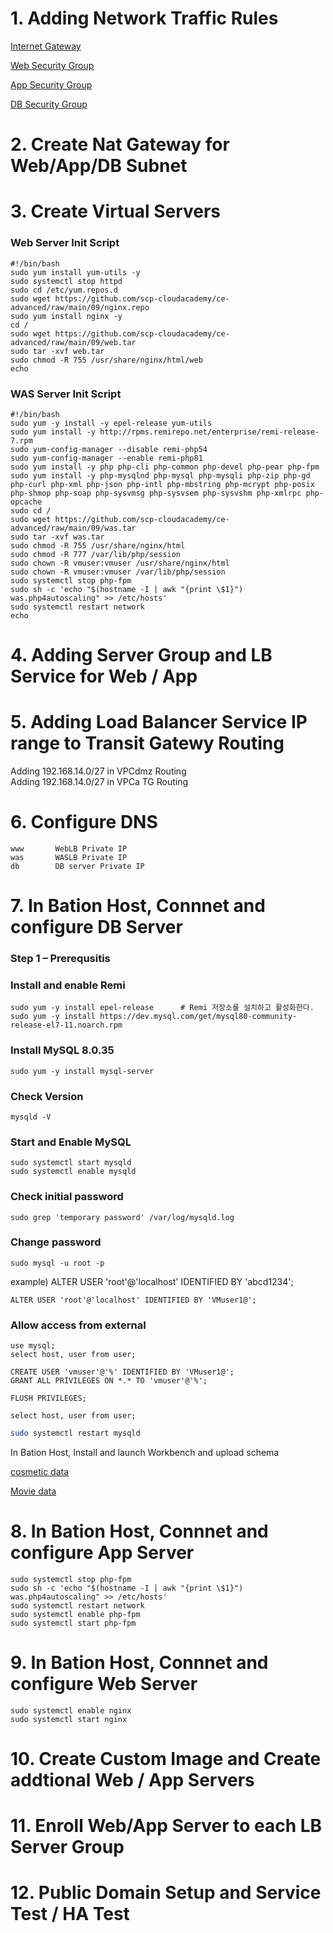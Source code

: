 # 1. Adding Network Traffic Rules

[Internet Gateway](https://github.com/scp-cloudacademy/ce-advanced/raw/main/09/firewall.xlsx)

[Web Security Group](https://github.com/scp-cloudacademy/ce-advanced/raw/main/09/web.xlsx)

[App Security Group](https://github.com/scp-cloudacademy/ce-advanced/raw/main/09/app.xlsx)

[DB Security Group](https://github.com/scp-cloudacademy/ce-advanced/raw/main/09/db.xlsx)


# 2. Create Nat Gateway for Web/App/DB Subnet

# 3. Create Virtual Servers

### Web Server Init Script
```
#!/bin/bash
sudo yum install yum-utils -y
sudo systemctl stop httpd
sudo cd /etc/yum.repos.d
sudo wget https://github.com/scp-cloudacademy/ce-advanced/raw/main/09/nginx.repo
sudo yum install nginx -y
cd /
sudo wget https://github.com/scp-cloudacademy/ce-advanced/raw/main/09/web.tar
sudo tar -xvf web.tar
sudo chmod -R 755 /usr/share/nginx/html/web
echo
```

### WAS Server Init Script
```
#!/bin/bash
sudo yum -y install -y epel-release yum-utils
sudo yum install -y http://rpms.remirepo.net/enterprise/remi-release-7.rpm
sudo yum-config-manager --disable remi-php54
sudo yum-config-manager --enable remi-php81
sudo yum install -y php php-cli php-common php-devel php-pear php-fpm
sudo yum install -y php-mysqlnd php-mysql php-mysqli php-zip php-gd php-curl php-xml php-json php-intl php-mbstring php-mcrypt php-posix php-shmop php-soap php-sysvmsg php-sysvsem php-sysvshm php-xmlrpc php-opcache
sudo cd /
sudo wget https://github.com/scp-cloudacademy/ce-advanced/raw/main/09/was.tar
sudo tar -xvf was.tar
sudo chmod -R 755 /usr/share/nginx/html
sudo chmod -R 777 /var/lib/php/session
sudo chown -R vmuser:vmuser /usr/share/nginx/html
sudo chown -R vmuser:vmuser /var/lib/php/session
sudo systemctl stop php-fpm
sudo sh -c 'echo "$(hostname -I | awk "{print \$1}") was.php4autoscaling" >> /etc/hosts'
sudo systemctl restart network
echo
```

# 4. Adding Server Group and LB Service for Web / App

# 5. Adding Load Balancer Service IP range to Transit Gatewy Routing

Adding 192.168.14.0/27 in VPCdmz Routing  
Adding 192.168.14.0/27 in VPCa TG Routing

# 6. Configure DNS

    www       WebLB Private IP
    was       WASLB Private IP
    db        DB server Private IP

# 7. In Bation Host, Connnet and configure DB Server

### Step 1 – Prerequsitis
### Install and enable Remi 

    sudo yum -y install epel-release      # Remi 저장소를 설치하고 활성화한다.
    sudo yum -y install https://dev.mysql.com/get/mysql80-community-release-el7-11.noarch.rpm

### Install MySQL 8.0.35

    sudo yum -y install mysql-server
    
### Check Version

    mysqld -V

### Start and Enable MySQL 

    sudo systemctl start mysqld
    sudo systemctl enable mysqld

    
### Check initial password
    
    sudo grep 'temporary password' /var/log/mysqld.log

### Change password

    sudo mysql -u root -p

example) ALTER USER 'root'@'localhost' IDENTIFIED BY 'abcd1234';

```mysql
ALTER USER 'root'@'localhost' IDENTIFIED BY 'VMuser1@';
```

### Allow access from external

```mysql
use mysql;
select host, user from user;
```

```mysql
CREATE USER 'vmuser'@'%' IDENTIFIED BY 'VMuser1@';
GRANT ALL PRIVILEGES ON *.* TO 'vmuser'@'%';
```

```mysql
FLUSH PRIVILEGES;
```

```mysql
select host, user from user;
```

```bash
sudo systemctl restart mysqld
```
In Bation Host, Install and launch Workbench and upload schema

[cosmetic data](https://github.com/scp-cloudacademy/ce-advanced/raw/main/09/cosmetic_COSMETIC.sql)

[Movie data](https://github.com/scp-cloudacademy/ce-advanced/raw/main/09/cosmetic_MOVIES.sql)




# 8. In Bation Host, Connnet and configure App Server

	sudo systemctl stop php-fpm
	sudo sh -c 'echo "$(hostname -I | awk "{print \$1}") was.php4autoscaling" >> /etc/hosts'
	sudo systemctl restart network
	sudo systemctl enable php-fpm
  	sudo systemctl start php-fpm

# 9. In Bation Host, Connnet and configure Web Server

	sudo systemctl enable nginx
	sudo systemctl start nginx


# 10. Create Custom Image and Create addtional Web / App Servers

# 11. Enroll Web/App Server to each LB Server Group

# 12. Public Domain Setup and Service Test / HA Test


